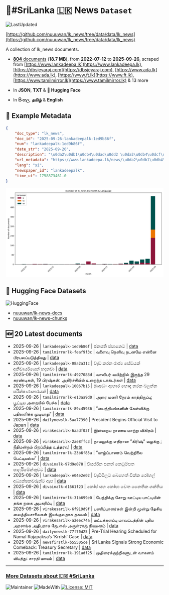 # 📄#SriLanka 🇱🇰 News `Dataset`

![LastUpdated](https://img.shields.io/badge/last_updated-2025--09--26_13:50:24-green)

[https://github.com/nuuuwan/lk_news/tree/data/data/lk_news](https://github.com/nuuuwan/lk_news/tree/data/data/lk_news)

A collection of lk_news documents.

- [**804** documents](https://github.com/nuuuwan/lk_news/tree/data/data/lk_news) (**18.7 MB**), from **2022-07-12** to **2025-09-26**, scraped from [https://www.lankadeepa.lk](https://www.lankadeepa.lk), [https://dbsjeyaraj.com](https://dbsjeyaraj.com), [https://www.ada.lk](https://www.ada.lk), [https://www.ft.lk](https://www.ft.lk), [https://www.tamilmirror.lk](https://www.tamilmirror.lk) & 13 more

- In **JSON**, **TXT** & **🤗 Hugging Face**

- In **සිංහල**, **தமிழ்** & **English**

## 📝 Example Metadata

```json
{
    "doc_type": "lk_news",
    "doc_id": "2025-09-26-lankadeepalk-1ed9b86f",
    "num": "lankadeepalk-1ed9b86f",
    "date_str": "2025-09-26",
    "description": "\u0da2\u0db1\u0db4\u0dad\u0dd2 \u0da2\u0db4\u0dcf\u0db1\u0dd9\u0da7",
    "url_metadata": "https://www.lankadeepa.lk/news/\u0da2\u0db1\u0db4\u0dad-\u0da2\u0db4\u0db1\u0da7/101-680271",
    "lang": "si",
    "newspaper_id": "lankadeepalk",
    "time_ut": 1758873461.0
}
```

![Chart](https://raw.githubusercontent.com/nuuuwan/lk_news/refs/heads/data/data/lk_news/docs_by_month_and_lang.png)

## 🤗 Hugging Face Datasets

![HuggingFace](https://img.shields.io/badge/-HuggingFace-FDEE21?style=for-the-badge&logo=HuggingFace)

- [nuuuwan/lk-news-docs](https://huggingface.co/datasets/nuuuwan/lk-news-docs)
- [nuuuwan/lk-news-chunks](https://huggingface.co/datasets/nuuuwan/lk-news-chunks)

## 🆕 20 Latest documents

- 2025-09-26 | `lankadeepalk-1ed9b86f` | ජනපති ජපානෙට | [data](https://github.com/nuuuwan/lk_news/tree/data/data/lk_news/2020s/2025/2025-09-26-lankadeepalk-1ed9b86f)
- 2025-09-26 | `tamilmirrorlk-feaf9f3c` | வளைவு நெளிவு நடனமே என்னை பிரபலப்படுத்தியது | [data](https://github.com/nuuuwan/lk_news/tree/data/data/lk_news/2020s/2025/2025-09-26-tamilmirrorlk-feaf9f3c)
- 2025-09-26 | `lankadeepalk-08a2a31c` | වැඩ කරන රාජ්‍ය සේවයක් අනිවාර්යයෙන් හදනවා | [data](https://github.com/nuuuwan/lk_news/tree/data/data/lk_news/2020s/2025/2025-09-26-lankadeepalk-08a2a31c)
- 2025-09-26 | `tamilmirrorlk-4927088d` | வாலிபர் வயிற்றில் இருந்த 29 கரண்டிகள், 19 பிரஷ்கள்: அதிர்ச்சியில் உறைந்த டாக்டர்கள் | [data](https://github.com/nuuuwan/lk_news/tree/data/data/lk_news/2020s/2025/2025-09-26-tamilmirrorlk-4927088d)
- 2025-09-26 | `lankadeepalk-10067b15` | ඖෂධ- ආහාර හොඳ නරක බලන්න පරීක්ෂණාගාරයක් | [data](https://github.com/nuuuwan/lk_news/tree/data/data/lk_news/2020s/2025/2025-09-26-lankadeepalk-10067b15)
- 2025-09-26 | `tamilmirrorlk-e13aa9d0` | அரை மணி நேரம் காத்திருப்பு; பூட்டிய அறையில் பேச்சு | [data](https://github.com/nuuuwan/lk_news/tree/data/data/lk_news/2020s/2025/2025-09-26-tamilmirrorlk-e13aa9d0)
- 2025-09-26 | `tamilmirrorlk-89c45936` | ”பைத்தியங்களின் கேள்விக்கு பதிலளிக்க முடியாது” | [data](https://github.com/nuuuwan/lk_news/tree/data/data/lk_news/2020s/2025/2025-09-26-tamilmirrorlk-89c45936)
- 2025-09-26 | `dailynewslk-5aa77390` | President Begins Official Visit to Japan | [data](https://github.com/nuuuwan/lk_news/tree/data/data/lk_news/2020s/2025/2025-09-26-dailynewslk-5aa77390)
- 2025-09-26 | `virakesarilk-6aadf03f` | இன்றைய நாணய மாற்று விகிதம் | [data](https://github.com/nuuuwan/lk_news/tree/data/data/lk_news/2020s/2025/2025-09-26-virakesarilk-6aadf03f)
- 2025-09-26 | `virakesarilk-2ae8ffc3` | நாமலுக்கு எதிரான “கிரிஷ்“ வழக்கு ; நீதிமன்றம் பிறப்பித்த உத்தரவு! | [data](https://github.com/nuuuwan/lk_news/tree/data/data/lk_news/2020s/2025/2025-09-26-virakesarilk-2ae8ffc3)
- 2025-09-26 | `tamilmirrorlk-23b6f85a` | ”யாழ்ப்பாணம் வெற்றிலை பெட்டியல்ல” | [data](https://github.com/nuuuwan/lk_news/tree/data/data/lk_news/2020s/2025/2025-09-26-tamilmirrorlk-23b6f85a)
- 2025-09-26 | `divainalk-97d9e078` | විසර්ජන පනත් කෙටුම්පත පාර්ලිමේන්තුවට | [data](https://github.com/nuuuwan/lk_news/tree/data/data/lk_news/2020s/2025/2025-09-26-divainalk-97d9e078)
- 2025-09-26 | `lankadeepalk-e04e2e02` | වැඩිමිලට බෙහෙත් වික්ක රෝහල් අධ්‍යක්ෂකවරුන්ට   ඇප | [data](https://github.com/nuuuwan/lk_news/tree/data/data/lk_news/2020s/2025/2025-09-26-lankadeepalk-e04e2e02)
- 2025-09-26 | `divainalk-d1661f23` | කෝප් සහ කෝපා වෙත නෛතික ශක්තිය | [data](https://github.com/nuuuwan/lk_news/tree/data/data/lk_news/2020s/2025/2025-09-26-divainalk-d1661f23)
- 2025-09-26 | `tamilmirrorlk-31b699e0` | பேத்திக்கு சோறு ஊட்டிய பாட்டியின் தங்க நகை அபகரிப்பு | [data](https://github.com/nuuuwan/lk_news/tree/data/data/lk_news/2020s/2025/2025-09-26-tamilmirrorlk-31b699e0)
- 2025-09-26 | `virakesarilk-6f919d9f` | பணிப்பாளர்கள் இன்றி மூன்று தேசிய வைத்தியசாலைகள் இயங்குவதாக தகவல் | [data](https://github.com/nuuuwan/lk_news/tree/data/data/lk_news/2020s/2025/2025-09-26-virakesarilk-6f919d9f)
- 2025-09-26 | `virakesarilk-a2eec74a` | மட்டக்களப்பு மாவட்டத்தின் புதிய அரசாங்க அதிபராக ஜே.எஸ் அருள்ராஜ் நியமனம் | [data](https://github.com/nuuuwan/lk_news/tree/data/data/lk_news/2020s/2025/2025-09-26-virakesarilk-a2eec74a)
- 2025-09-26 | `dailynewslk-77f70d25` | Pre-Trial Hearing Scheduled for Namal Rajapaksa’s ‘Krrish’ Case | [data](https://github.com/nuuuwan/lk_news/tree/data/data/lk_news/2020s/2025/2025-09-26-dailynewslk-77f70d25)
- 2025-09-26 | `newsfirstlk-b55505ce` | Sri Lanka Signals Strong Economic Comeback: Treasury Secretary | [data](https://github.com/nuuuwan/lk_news/tree/data/data/lk_news/2020s/2025/2025-09-26-newsfirstlk-b55505ce)
- 2025-09-26 | `tamilmirrorlk-191adf25` | முதிரைக்குற்றிகளுடன் வாகனம் விபத்து: சாரதி மாயம் | [data](https://github.com/nuuuwan/lk_news/tree/data/data/lk_news/2020s/2025/2025-09-26-tamilmirrorlk-191adf25)

---

### [More Datasets about 🇱🇰 #SriLanka](https://github.com/nuuuwan/lk_datasets)

![Maintainer](https://img.shields.io/badge/maintainer-nuuuwan-red)
![MadeWith](https://img.shields.io/badge/made_with-python-blue)
[![License: MIT](https://img.shields.io/badge/License-MIT-yellow.svg)](https://opensource.org/licenses/MIT)
